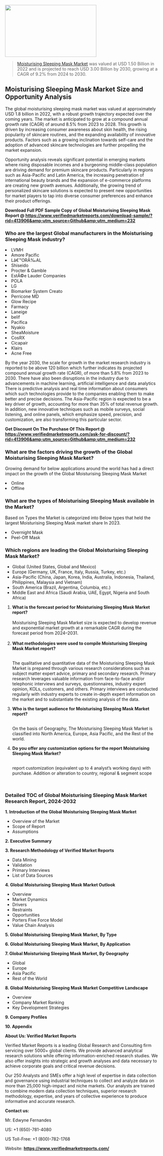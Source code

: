 <img src="https://ffe5etoiles.com/wp-content/uploads/2024/12/MST1-300x171.png" alt="" width="300" height="171" class="alignnone size-medium wp-image-20088" /><blockquote><p><p><a href="https://www.verifiedmarketreports.com/download-sample/?rid=413906&utm_source=Github&utm_medium=232" target="_blank">Moisturising Sleeping Mask Market</a> was valued at USD 1.50 Billion in 2022 and is projected to reach USD 3.00 Billion by 2030, growing at a CAGR of 9.2% from 2024 to 2030.</p></blockquote><p><h2>Moisturising Sleeping Mask Market Size and Opportunity Analysis</h2><p>The global moisturising sleeping mask market was valued at approximately USD 1.8 billion in 2022, with a robust growth trajectory expected over the coming years. The market is anticipated to grow at a compound annual growth rate (CAGR) of around 8.5% from 2023 to 2028. This growth is driven by increasing consumer awareness about skin health, the rising popularity of skincare routines, and the expanding availability of innovative products. Factors such as a growing inclination towards self-care and the adoption of advanced skincare technologies are further propelling the market expansion.</p><p>Opportunity analysis reveals significant potential in emerging markets where rising disposable incomes and a burgeoning middle-class population are driving demand for premium skincare products. Particularly in regions such as Asia-Pacific and Latin America, the increasing penetration of international beauty brands and the expansion of e-commerce platforms are creating new growth avenues. Additionally, the growing trend of personalized skincare solutions is expected to present new opportunities for market players to tap into diverse consumer preferences and enhance their product offerings.</p></p><p class=""><strong>Download Full PDF Sample Copy of Global Moisturising Sleeping Mask Report @ <a href="https://www.verifiedmarketreports.com/download-sample/?rid=413906&amp;utm_source=Github&amp;utm_medium=232" target="_blank">https://www.verifiedmarketreports.com/download-sample/?rid=413906&amp;utm_source=Github&amp;utm_medium=232</a></strong></p><h3 id="" class="">Who are the largest Global manufacturers in the Moisturising Sleeping Mask industry?</h3><p><li>LVMH</li><li> Amore Pacific</li><li> Lâ€™ORÃ‰AL</li><li> Shiseido</li><li> Procter & Gamble</li><li> EstÃ©e Lauder Companies</li><li> POLA</li><li> LG</li><li> Biomarker System Creato</li><li> Perricone MD</li><li> Glow Recipe</li><li> Farmacy</li><li> Laneige</li><li> belif</li><li> Pacifica</li><li> Nyakio</li><li> SheaMoisture</li><li> CosRX</li><li> Cicapair</li><li> Klairs</li><li> Acne Free</li></p><div class=""><div class="" dir="" data-message-author-role="" data-message-id="" data-message-model-slug=""><div class=""><div class=""><div class=""><div class="" dir="" data-message-author-role="" data-message-id="" data-message-model-slug=""><div class=""><div class=""><p>By the year 2030, the scale for growth in the market research industry is reported to be above 120 billion which further indicates its projected compound annual growth rate (CAGR), of more than 5.8% from 2023 to 2030. There have also been disruptions in the industry due to advancements in machine learning, artificial intelligence and data analytics There is predictive analysis and real time information about consumers which such technologies provide to the companies enabling them to make better and precise decisions. The Asia-Pacific region is expected to be a key driver of growth, accounting for more than 35% of total revenue growth. In addition, new innovative techniques such as mobile surveys, social listening, and online panels, which emphasize speed, precision, and customization, are also transforming this particular sector.</p><p><strong>Get Discount On The Purchase Of This Report @&nbsp; <a href="https://www.verifiedmarketreports.com/ask-for-discount/?rid=413906&amp;utm_source=Github&amp;utm_medium=232" target="_blank">https://www.verifiedmarketreports.com/ask-for-discount/?rid=413906&amp;utm_source=Github&amp;utm_medium=232</a></strong></p></div></div></div></div></div></div></div></div><h3 id="" class="">What are the factors driving the growth of the Global Moisturising Sleeping Mask Market?</h3><p id="" class="">Growing demand for below applications around the world has had a direct impact on the growth of the Global Moisturising Sleeping Mask Market</p><p id="" class=""><li>Online</li><li> Offline</li></p><h3 id="" class="">What are the types of Moisturising Sleeping Mask available in the Market?</h3><p id="" class="">Based on Types the Market is categorized into Below types that held the largest Moisturising Sleeping Mask market share In 2023.</p><p id="" class=""><li>Overnight Mask</li><li> Peel-Off Mask</li></p><h3 id="" class="">Which regions are leading the Global Moisturising Sleeping Mask Market?</h3><ul><li>Global (United States, Global and Mexico)</li><li>Europe (Germany, UK, France, Italy, Russia, Turkey, etc.)</li><li>Asia-Pacific (China, Japan, Korea, India, Australia, Indonesia, Thailand, Philippines, Malaysia and Vietnam)</li><li>South America (Brazil, Argentina, Columbia, etc.)</li><li>Middle East and Africa (Saudi Arabia, UAE, Egypt, Nigeria and South Africa)</li></ul><p><ol><li><strong>What is the forecast period for Moisturising Sleeping Mask Market report?<br /></strong><br /><span data-sheets-root="1" data-sheets-value="{&quot;1&quot;:2,&quot;2&quot;:&quot;XXXX size is expected to develop revenue and exponential market growth at a remarkable CAGR during the forecast period from 2024&ndash;2030.&quot;}" data-sheets-userformat="{&quot;2&quot;:12674,&quot;4&quot;:{&quot;1&quot;:2,&quot;2&quot;:16776960},&quot;10&quot;:2,&quot;11&quot;:0,&quot;15&quot;:&quot;Arial&quot;,&quot;16&quot;:12}">Moisturising Sleeping Mask Market size is expected to develop revenue and exponential market growth at a remarkable CAGR during the forecast period from 2024&ndash;2031.</span><br /><br /></li><li><strong>What methodologies were used to compile Moisturising Sleeping Mask Market report?<br /><br /></strong><p>The qualitative and quantitative data of the&nbsp;Moisturising Sleeping Mask Market is prepared through various research considerations such as subject matter expert advice, primary and secondary research. Primary research leverages valuable information from face-to-face and/or telephonic interviews and surveys, questionnaires, industry expert opinion, KOLs, customers, and others. Primary interviews are conducted regularly with industry experts to create in-depth expert information on the market and to substantiate the existing analysis of the data.&nbsp;</p></li><li><strong>Who is the target audience for Moisturising Sleeping Mask Market report?<br /><br /></strong><p>On the basis of Geography, The&nbsp;Moisturising Sleeping Mask Market is classified into North America, Europe, Asia Pacific, and the Rest of the world.</p></li><li><strong>Do you offer any customization options for the report Moisturising Sleeping Mask Market?<br /><br /></strong><p>report customization (equivalent up to 4 analyst&rsquo;s working days) with purchase. Addition or alteration to country, regional &amp; segment scope</p><p>&nbsp;</p></li></ol></p><h3 id="" class="">Detailed TOC of Global Moisturising Sleeping Mask Market Research Report, 2024-2032</h3><p id="" class=""><strong>1. Introduction of the Global Moisturising Sleeping Mask Market</strong></p><ul><li>Overview of the Market</li><li>Scope of Report</li><li>Assumptions</li></ul><p id="" class=""><strong>2. Executive Summary</strong></p><p id="" class=""><strong>3. Research Methodology of&nbsp;Verified Market Reports</strong></p><ul><li>Data Mining</li><li>Validation</li><li>Primary Interviews</li><li>List of Data Sources</li></ul><p id="" class=""><strong>4. Global Moisturising Sleeping Mask Market Outlook</strong></p><ul><li>Overview</li><li>Market Dynamics</li><li>Drivers</li><li>Restraints</li><li>Opportunities</li><li>Porters Five Force Model</li><li>Value Chain Analysis</li></ul><p id="" class=""><strong>5. Global Moisturising Sleeping Mask Market, By&nbsp;Type</strong></p><p id="" class=""><strong>6. Global Moisturising Sleeping Mask Market, By Application</strong></p><p id="" class=""><strong>7. Global Moisturising Sleeping Mask Market, By Geography</strong></p><ul><li>Global</li><li>Europe</li><li>Asia Pacific</li><li>Rest of the World</li></ul><p id="" class=""><strong>8. Global Moisturising Sleeping Mask Market Competitive Landscape</strong></p><ul><li>Overview</li><li>Company Market Ranking</li><li>Key Development Strategies</li></ul><p id="" class=""><strong>9. Company Profiles</strong></p><p id="" class=""><strong>10. Appendix</strong></p><p id="" class=""><strong>About Us: Verified Market Reports</strong></p><p id="" class="">Verified Market Reports is a leading Global Research and Consulting firm servicing over 5000+ global clients. We provide advanced analytical research solutions while offering information-enriched research studies. We also offer insights into strategic and growth analyses and data necessary to achieve corporate goals and critical revenue decisions.</p><p id="" class="">Our 250 Analysts and SMEs offer a high level of expertise in data collection and governance using industrial techniques to collect and analyze data on more than 25,000 high-impact and niche markets. Our analysts are trained to combine modern data collection techniques, superior research methodology, expertise, and years of collective experience to produce informative and accurate research.</p><p id="" class=""><strong>Contact us:</strong></p><p id="" class="">Mr. Edwyne Fernandes</p><p id="" class="">US: +1 (650)-781-4080</p><p id="" class="">US Toll-Free: +1 (800)-782-1768</p><p id="" class="">Website: <a target="" data-test-app-aware-link=""><strong>https://www.verifiedmarketreports.com/</strong></a></p>
